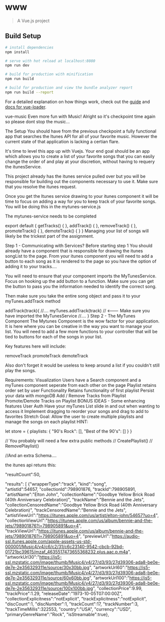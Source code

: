 # www

> A Vue.js project

## Build Setup

``` bash
# install dependencies
npm install

# serve with hot reload at localhost:8080
npm run dev

# build for production with minification
npm run build

# build for production and view the bundle analyzer report
npm run build --report
```

For a detailed explanation on how things work, check out the [guide](http://vuejs-templates.github.io/webpack/) and [docs for vue-loader](http://vuejs.github.io/vue-loader).


vue-music
Even more fun with Music!
Alright so it's checkpoint time again so please dont stop the music...

The Setup
You should have from the previous checkpoint a fully functional app that searches the Itunes API for all of your favorite music. However the current state of that application is lacking a certian flare.

It's time to level this app up with Vuejs. Your end goal should be an app which allows you to create a list of your favorite songs that you can easily change the order of and play at your discretion, without having to requery the itunesService.

This project already has the itunes service pulled over but you will be responsible for building out the components necessary to use it. Make sure that you resolve the itunes request.

Once you get the Itunes service drawing to your itunes component it will be time to focus on adding a way for you to keep track of your favorite songs. You will be doing this in the mytunes-service.js

The mytunes-service needs to be completed

export default {
  getTracks() { },
  addTrack() { },
  removeTrack() { },
  promoteTrack() { },
  demoteTrack() { }
}
Managing your list of songs will likely be the trickest part of the assignment.

Step 1 - Communicating with Services?
Before starting step 1 You should already have a component that is responsible for drawing the itunes songList to the page. From your itunes component you will need to add a button to each song as it is rendered to the page so you have the option of adding it to your tracks....

You will need to ensure that your component imports the MyTunesService. Focus on hooking up the add button to a function. Make sure you can get the button to pass you the information needed to identify the correct song.

Then make sure you take the entire song object and pass it to your myTunes.addTrack method

   addTrack(track){
    //....
      myTunes.addTrack(track) // <--- Make sure you have imported the MyTunesService
    //....
  }
Step 2 - The MyTunes Component
The Mytunes Component is the wow factor for your application. It is here where you can be creative in the way you want to manage your list. You will need to add a few more functions to your controller that will be tied to buttons for each of the songs in your list.

Key features here will include:

removeTrack
promoteTrack
demoteTrack

Also don't forget it would be useless to keep around a list if you couldn't still play the songs.

Requirements:
Visualization
Users have a Search component and a myTunes component seperate from each other on the page
Playlist retains order set by user
Functionality
Retains functionality of first playlist
Persist your data with mongoDB
Add / Remove Tracks from Playlist
Promote/Demote Tracks on Playlist
BONUS IDEAS - Some enhancing features
User Auth
Have your myTunes List slide in and out when wanting to access it
Implement dragging to reorder your songs and drag to add to favorites
Stretch Goal: Allow the user to create multiple playlists and manage the songs on each playlist HINT:

let store = { 
  playlists: { 
    "90's Rock": [], 
    "Best of the 90's": [] 
  }
}

// You probably will need a few extra public methods
// CreatePlaylist()
// RemovePlaylist()

//And an extra Schema....



the itunes api retuns this: 

"resultCount":50,

 "results": [
{"wrapperType":"track",
 "kind":"song",  
 "artistId":54657,
"collectionId":798901876,
 "trackId":798905891,
 "artistName":"Elton John", 
 "collectionName":"Goodbye Yellow Brick Road (40th Anniversary Celebration)", 
 "trackName":"Bennie and the Jets", 
 "collectionCensoredName":"Goodbye Yellow Brick Road (40th Anniversary Celebration)", 
 "trackCensoredName":"Bennie and the Jets", 
 "artistViewUrl":"https://itunes.apple.com/us/artist/elton-john/54657?uo=4", 
 "collectionViewUrl":"https://itunes.apple.com/us/album/bennie-and-the-jets/798901876?i=798905891&uo=4", 
 "trackViewUrl":"https://itunes.apple.com/us/album/bennie-and-the-jets/798901876?i=798905891&uo=4", 
"previewUrl":"https://audio-ssl.itunes.apple.com/apple-assets-us-std-000001/Music4/v4/c6/c2/31/c6c23140-9542-cbcb-92bd-01721bc39615/mzaf_4635517473655368232.plus.aac.p.m4a", 
"artworkUrl30":"https://is5-ssl.mzstatic.com/image/thumb/Music4/v4/27/d3/93/27d39306-ada8-be0e-de7e-2e356329311e/source/30x30bb.jpg", 
"artworkUrl60":"https://is5-ssl.mzstatic.com/image/thumb/Music4/v4/27/d3/93/27d39306-ada8-be0e-de7e-2e356329311e/source/60x60bb.jpg", 
"artworkUrl100":"https://is5-ssl.mzstatic.com/image/thumb/Music4/v4/27/d3/93/27d39306-ada8-be0e-de7e-2e356329311e/source/100x100bb.jpg", 
"collectionPrice":9.99, 
"trackPrice":1.29, 
"releaseDate":"1973-10-05T07:00:00Z", 
"collectionExplicitness":"notExplicit", 
"trackExplicitness":"notExplicit", 
"discCount":1, 
"discNumber":1, 
"trackCount":17, 
"trackNumber":3, 
"trackTimeMillis":322553, 
"country":"USA", 
"currency":"USD", 
"primaryGenreName":"Rock", 
"isStreamable":true}, 